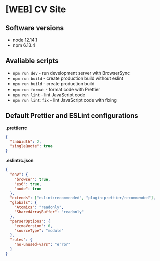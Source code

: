 # [WEB] CV Site

## Software versions

- node 12.14.1
- npm 6.13.4

## Avaliable scripts

- `npm run dev` - run development server with BrowserSync
- `npm run build` - create production build without eslint
- `npm run build` - create production build
- `npm run format` - format code with Prettier
- `npm run lint` - lint JavaScript code
- `npm run lint:fix` - lint JavaScript code with fixing

## Default Prettier and ESLint configurations

**.prettierrc**

```json
{
  "tabWidth": 2,
  "singleQuote": true
}
```

**.eslintrc.json**

```json
{
  "env": {
    "browser": true,
    "es6": true,
    "node": true
  },
  "extends": ["eslint:recommended", "plugin:prettier/recommended"],
  "globals": {
    "Atomics": "readonly",
    "SharedArrayBuffer": "readonly"
  },
  "parserOptions": {
    "ecmaVersion": 6,
    "sourceType": "module"
  },
  "rules": {
    "no-unused-vars": "error"
  }
}
```
